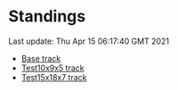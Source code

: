# Standings

Last update: Thu Apr 15 06:17:40 GMT 2021

* [Base track](comps/Base/2021-04-15/standings.md)
* [Test10x9x5 track](comps/Test10x9x5/2021-04-15/standings.md)
* [Test15x18x7 track](comps/Test15x18x7/2021-04-15/standings.md)
